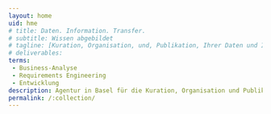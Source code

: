 ```yaml
---
layout: home
uid: hme
# title: Daten. Information. Transfer.
# subtitle: Wissen abgebildet
# tagline: [Kuration, Organisation, und, Publikation, Ihrer Daten und Informationen]
# deliverables: 
terms: 
 - Business-Analyse
 - Requirements Engineering
 - Entwicklung
description: Agentur in Basel für die Kuration, Organisation und Publikation Ihrer Daten und Informationen.
permalink: /:collection/
---
```

